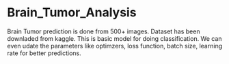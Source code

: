 # Brain_Tumor_Analysis

Brain Tumor prediction is done from 500+ images. Dataset has been downladed from kaggle. This is basic model for doing classification. We can even udate the parameters like optimzers, loss function, batch size, learning rate for better predictions.
